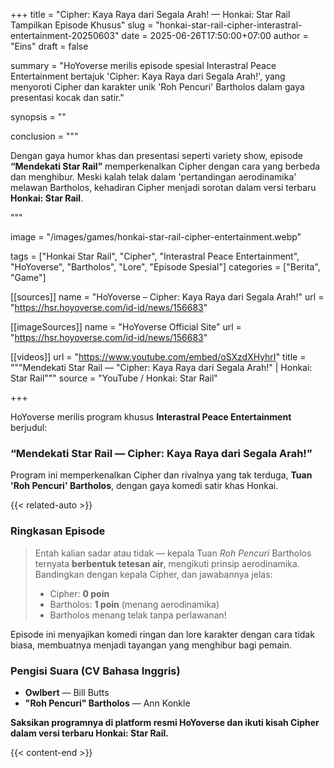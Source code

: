 +++
title = "Cipher: Kaya Raya dari Segala Arah! — Honkai: Star Rail Tampilkan Episode Khusus"
slug = "honkai-star-rail-cipher-interastral-entertainment-20250603"
date = 2025-06-26T17:50:00+07:00
author = "Eins"
draft = false

summary = "HoYoverse merilis episode spesial Interastral Peace Entertainment bertajuk 'Cipher: Kaya Raya dari Segala Arah!', yang menyoroti Cipher dan karakter unik 'Roh Pencuri' Bartholos dalam gaya presentasi kocak dan satir."

synopsis = ""

conclusion = """<p>Dengan gaya humor khas dan presentasi seperti variety show, episode <strong>“Mendekati Star Rail”</strong> memperkenalkan Cipher dengan cara yang berbeda dan menghibur. Meski kalah telak dalam 'pertandingan aerodinamika' melawan Bartholos, kehadiran Cipher menjadi sorotan dalam versi terbaru <strong>Honkai: Star Rail</strong>.</p>"""

image = "/images/games/honkai-star-rail-cipher-entertainment.webp"

tags = ["Honkai Star Rail", "Cipher", "Interastral Peace Entertainment", "HoYoverse", "Bartholos", "Lore", "Episode Spesial"]
categories = ["Berita", "Game"]

[[sources]]
name = "HoYoverse – Cipher: Kaya Raya dari Segala Arah!"
url = "https://hsr.hoyoverse.com/id-id/news/156683"

[[imageSources]]
name = "HoYoverse Official Site"
url = "https://hsr.hoyoverse.com/id-id/news/156683"


[[videos]]
url = "https://www.youtube.com/embed/oSXzdXHyhrI"
title = """Mendekati Star Rail — "Cipher: Kaya Raya dari Segala Arah!" | Honkai: Star Rail"""
source = "YouTube / Honkai: Star Rail"

+++

HoYoverse merilis program khusus **Interastral Peace Entertainment** berjudul:

### **“Mendekati Star Rail — Cipher: Kaya Raya dari Segala Arah!”**

Program ini memperkenalkan Cipher dan rivalnya yang tak terduga, **Tuan 'Roh Pencuri' Bartholos**, dengan gaya komedi satir khas Honkai.
 
{{< related-auto >}}
### **Ringkasan Episode**

> Entah kalian sadar atau tidak — kepala Tuan *Roh Pencuri* Bartholos ternyata **berbentuk tetesan air**, mengikuti prinsip aerodinamika.  
> Bandingkan dengan kepala Cipher, dan jawabannya jelas:
>
> - Cipher: **0 poin**  
> - Bartholos: **1 poin** (menang aerodinamika)  
> - Bartholos menang telak tanpa perlawanan!

Episode ini menyajikan komedi ringan dan lore karakter dengan cara tidak biasa, membuatnya menjadi tayangan yang menghibur bagi pemain.
 
### **Pengisi Suara (CV Bahasa Inggris)**

- **Owlbert** — Bill Butts  
- **"Roh Pencuri" Bartholos** — Ann Konkle
 

**Saksikan programnya di platform resmi HoYoverse dan ikuti kisah Cipher dalam versi terbaru Honkai: Star Rail.**

 
{{< content-end >}}